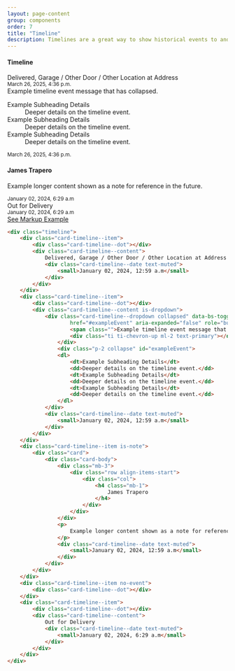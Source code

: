 ```yaml
---
layout: page-content
group: components
order: 7
title: "Timeline"
description: Timelines are a great way to show historical events to and provide context to for how things have changed over time.
---
```

<div class="card">
    <div class="card-header">
        <div>
            <h4 class="card-header-title">
                Timeline
            </h4>
        </div>
        <div></div>
    </div>
    <div class="card-body">
        <div class="timeline">
            <div class="card-timeline--item">
                <div class="card-timeline--dot"></div>
                <div class="card-timeline--content">
                    Delivered, Garage / Other Door / Other Location at Address
                    <div class="card-timeline--date text-muted">
                         <small>March 26, 2025, 4:36 p.m.</small>
                    </div>
                </div>
            </div>
            <div class="card-timeline--item">
                <div class="card-timeline--dot"></div>
                <div class="card-timeline--content is-dropdown">
                    <div class="card-timeline--dropdown collapsed" data-bs-toggle="collapse"
                        href="#exampleEvent" aria-expanded="false" role="button"  aria-controls="exampleEvent">
                        <span class="">Example timeline event message that has collapsed.</span>
                        <div class="ti ti-chevron-up ml-2 text-primary"></div>
                    </div>
                    <div class="p-2 collapse" id="exampleEvent">
                        <dl>
                            <dt>Example Subheading Details</dt>
                            <dd>Deeper details on the timeline event.</dd>
                            <dt>Example Subheading Details</dt>
                            <dd>Deeper details on the timeline event.</dd>
                            <dt>Example Subheading Details</dt>
                            <dd>Deeper details on the timeline event.</dd>
                        </dl>
                    </div>
                    <div class="card-timeline--date text-muted">
                        <small>March 26, 2025, 4:36 p.m.</small>
                    </div>
                </div>
            </div>
            <div class="card-timeline--item is-note">
                <div class="card">
                    <div class="card-body">
                        <div class="mb-3">
                            <div class="row align-items-start">
                                <div class="col">
                                    <h4 class="mb-1">
                                        James Trapero
                                    </h4>
                                </div>
                            </div>
                        </div>
                        <p>
                            Example longer content shown as a note for reference in the future.
                        </p>
                        <div class="card-timeline--date text-muted">
                            <small>January 02, 2024, 6:29 a.m</small>
                        </div>
                    </div>
                </div>
            </div>
            <div class="card-timeline--item no-event">
               <div class="card-timeline--dot"></div>
            </div>
            <div class="card-timeline--item">
                <div class="card-timeline--dot"></div>
                <div class="card-timeline--content">
                    Out for Delivery
                    <div class="card-timeline--date text-muted">
                        <small>January 02, 2024, 6:29 a.m</small>
                    </div>
                </div>
            </div>
         </div>
    </div>
    <div class="card-footer">
    <a class="btn btn-white btn-sm" data-bs-toggle="collapse" href="#timelineExample" role="button" aria-expanded="false" aria-controls="timelineExample">
    See Markup Example
    </a>
    <div id="timelineExample" class="collapse" markdown="1">

```html
<div class="timeline">
    <div class="card-timeline--item">
        <div class="card-timeline--dot"></div>
        <div class="card-timeline--content">
            Delivered, Garage / Other Door / Other Location at Address
            <div class="card-timeline--date text-muted">
                <small>January 02, 2024, 12:59 a.m</small>
            </div>
        </div>
    </div>
    <div class="card-timeline--item">
        <div class="card-timeline--dot"></div>
        <div class="card-timeline--content is-dropdown">
            <div class="card-timeline--dropdown collapsed" data-bs-toggle="collapse"
                    href="#exampleEvent" aria-expanded="false" role="button"  aria-controls="exampleEvent">
                    <span class="">Example timeline event message that has collapsed.</span>
                    <div class="ti ti-chevron-up ml-2 text-primary"></div>
                </div>
                <div class="p-2 collapse" id="exampleEvent">
                <dl>
                    <dt>Example Subheading Details</dt>
                    <dd>Deeper details on the timeline event.</dd>
                    <dt>Example Subheading Details</dt>
                    <dd>Deeper details on the timeline event.</dd>
                    <dt>Example Subheading Details</dt>
                    <dd>Deeper details on the timeline event.</dd>
                </dl>
            </div>
            <div class="card-timeline--date text-muted">
                <small>January 02, 2024, 12:59 a.m</small>
            </div>
        </div>
    </div>
    <div class="card-timeline--item is-note">
        <div class="card">
            <div class="card-body">
                <div class="mb-3">
                    <div class="row align-items-start">
                        <div class="col">
                            <h4 class="mb-1">
                                James Trapero
                            </h4>
                        </div>
                    </div>
                </div>
                <p>
                    Example longer content shown as a note for reference in the future.
                </p>
                <div class="card-timeline--date text-muted">
                    <small>January 02, 2024, 12:59 a.m</small>
                </div>
            </div>
        </div>
    </div>
    <div class="card-timeline--item no-event">
        <div class="card-timeline--dot"></div>
    </div>
    <div class="card-timeline--item">
        <div class="card-timeline--dot"></div>
        <div class="card-timeline--content">
            Out for Delivery
            <div class="card-timeline--date text-muted">
                <small>January 02, 2024, 6:29 a.m</small>
            </div>
        </div>
    </div>
</div>
```

</div>
</div>
</div>
